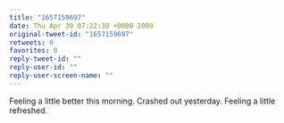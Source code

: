 ```yaml
---
title: "1657159697"
date: Thu Apr 30 07:22:39 +0000 2009
original-tweet-id: "1657159697"
retweets: 0
favorites: 0
reply-tweet-id: ""
reply-user-id: ""
reply-user-screen-name: ""
---
```

Feeling a little better this morning. Crashed out yesterday. Feeling a little refreshed.
